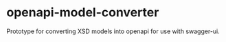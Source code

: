 # openapi-model-converter

Prototype for converting XSD models into openapi for use with swagger-ui.